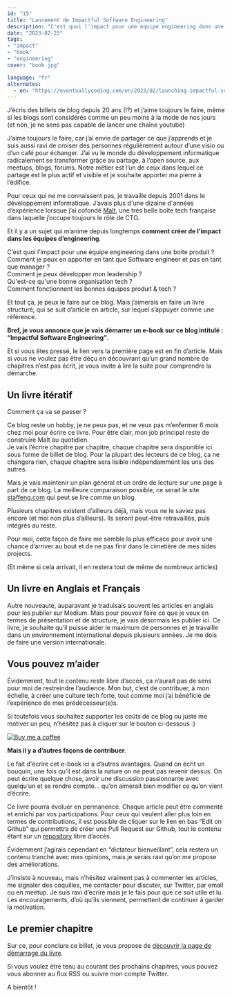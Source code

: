 ```yaml
---
id: "15"
title: "Lancement de Impactful Software Engineering"
description: "C'est quoi l'impact pour une équipe engineering dans une boite produit ?"
date: "2023-02-23"
tags:
- "impact"
- "book"
- "engineering"
cover: "book.jpg"

language: "fr"
alternates:
  - en: "https://eventuallycoding.com/en/2023/02/launching-impactful-software-engineering"
---
```



J’écris des billets de blog depuis 20 ans (!?) et j’aime toujours le faire, même si les blogs sont considérés comme un peu moins à la mode de nos jours (et non, je ne sens pas capable de lancer une chaîne youtube)

J’aime toujours le faire, car j’ai envie de partager ce que j’apprends et je suis aussi ravi de croiser des personnes régulièrement autour d’une visio ou d’un café pour échanger. J’ai vu le monde du développement informatique radicalement se transformer grâce au partage, à l’open source, aux meetups, blogs, forums.
Notre métier est l’un de ceux dans lequel ce partage est le plus actif et visible et je souhaite apporter ma pierre à l’édifice.

Pour ceux qui ne me connaissent pas, je travaille depuis 2001 dans le développement informatique. J’avais plus d'une dizaine d'années d’expérience lorsque j’ai cofondé [Malt](www.malt.com), une très belle boîte tech française dans laquelle j’occupe toujours le rôle de CTO.

Et il y a un sujet qui m’anime depuis longtemps **comment créer de l’impact dans les équipes d’engineering**.

C’est quoi l’impact pour une équipe engineering dans une boite produit ?    
Comment je peux en apporter en tant que Software engineer et pas en tant que manager ?  
Comment je peux développer mon leadership ?  
Qu'est-ce qu'une bonne organisation tech ?  
Comment fonctionnent les bonnes équipes produit & tech ?  

Et tout ça, je peux le faire sur ce blog. Mais j’aimerais en faire un livre structuré, qui se suit d’article en article, sur lequel s’appuyer comme une référence.

**Bref, je vous annonce que je vais démarrer un e-book sur ce blog intitulé : “Impactful Software Engineering”**.

Et si vous êtes pressé, le lien vers la première page est en fin d’article. Mais si vous ne voulez pas être déçu en découvrant qu’un grand nombre de chapitres n’est pas écrit, je vous invite à lire la suite pour comprendre la démarche.

## Un livre itératif

Comment ça va se passer ?

Ce blog reste un hobby, je ne peux pas, et ne veux pas m’enfermer 6 mois chez moi pour écrire ce livre. Pour être clair, mon job principal reste de construire Malt au quotidien.  
Je vais l’écrire chapitre par chapitre, chaque chapitre sera disponible ici sous forme de billet de blog.
Pour la plupart des lecteurs de ce blog, ça ne changera rien, chaque chapitre sera lisible indépendamment les uns des autres.

Mais je vais maintenir un plan général et un ordre de lecture sur une page à part de ce blog.
La meilleure comparaison possible, ce serait le site [staffeng.com](staffeng.com) qui peut se lire comme un blog.

Plusieurs chapitres existent d’ailleurs déjà, mais vous ne le saviez pas encore (et moi non plus d’ailleurs). Ils seront peut-être retravaillés, puis intégrés au reste.

Pour moi, cette façon de faire me semble la plus efficace pour avoir une chance d’arriver au bout et de ne pas finir dans le cimetière de mes sides projects.

(Et même si cela arrivait, il en restera tout de même de nombreux articles)

## Un livre en Anglais et Français

Autre nouveauté, auparavant je traduisais souvent les articles en anglais pour les publier sur Medium. Mais pour pouvoir faire ce que je veux en termes de présentation et de structure, je vais désormais les publier ici. Ce livre, je souhaite qu’il puisse aider le maximum de personnes et je travaille dans un environnement international depuis plusieurs années. Je me dois de faire une version internationale.
## Vous pouvez m’aider

Évidemment, tout le contenu reste libre d’accès, ça n’aurait pas de sens pour moi de restreindre l’audience. Mon but, c’est de contribuer, à mon échelle, à créer une culture tech forte, tout comme moi j’ai bénéficié de l’expérience de mes prédécesseur(e)s.

Si toutefois vous souhaitez supporter les coûts de ce blog ou juste me motiver un peu, n’hésitez pas à cliquer sur le bouton ci-dessous :)

[![Buy me a coffee](https://www.buymeacoffee.com/assets/img/custom_images/orange_img.png)](https://www.buymeacoffee.com/hlassiege)


**Mais il y a d’autres façons de contribuer**.

Le fait d'écrire cet e-book ici a d’autres avantages. Quand on écrit un bouquin, une fois qu’il est dans la nature on ne peut pas revenir dessus. On peut écrire quelque chose, avoir une discussion passionnante avec quelqu’un et se rendre compte… qu’on aimerait bien modifier ce qu’on vient d’écrire.

Ce livre pourra évoluer en permanence. Chaque article peut être commenté et enrichi par vos participations.
Pour ceux qui veulent aller plus loin en termes de contributions, il est possible de cliquer sur le lien en bas “Edit on Github” qui permettra de créer une Pull Request sur Github, tout le contenu étant sur un [repository](https://github.com/hlassiege/eventuallycoding) libre d’accès.

Évidemment j’agirais cependant en “dictateur bienveillant”, cela restera un contenu tranché avec mes opinions, mais je serais ravi qu’on me propose des améliorations.

J’insiste à nouveau, mais n’hésitez vraiment pas à commenter les articles, me signaler des coquilles, me contacter pour discuter, sur Twitter, par email ou en meetup. Je suis ravi d’écrire mais je le fais pour que ce soit utile et lu. Les encouragements, d’où qu’ils viennent, permettent de continuer à garder la motivation.
## Le premier chapitre

Sur ce, pour conclure ce billet, je vous propose de [découvrir la page de démarrage du livre](/2023/02/impactful-software-engineering).

Si vous voulez être tenu au courant des prochains chapitres, vous pouvez vous abonner au flux RSS ou suivre mon compte Twitter.

A bientôt !

